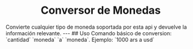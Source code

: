 <h1 align="center"> Conversor de Monedas </h1>
Convierte cualquier tipo de moneda soportada por esta api y devuelve la información relevante.
---
## Uso
Comando básico de conversion: `cantidad` `moneda` `a` `moneda`.
Ejemplo: `1000 ars a usd`
